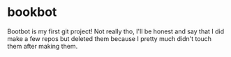 # bookbot
Bootbot is my first git project!
Not really tho, I'll be honest and say that I did make a few
repos but deleted them because I pretty much didn't touch them
after making them.
